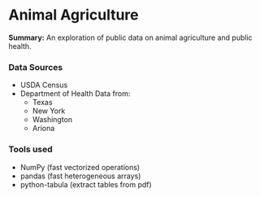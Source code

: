 # Animal Agriculture

**Summary:** An exploration of public data on animal agriculture and public health. 

### Data Sources

 - USDA Census
 - Department of Health Data from:
   - Texas
   - New York
   - Washington
   - Ariona

### Tools used
 - NumPy (fast vectorized operations)
 - pandas (fast heterogeneous arrays)
 - python-tabula (extract tables from pdf)

